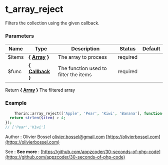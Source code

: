 # t_array_reject

Filters the collection using the given callback.


### Parameters
Name  |  Type  |  Description  |  Status  |  Default
------------  |  ------------  |  ------------  |  ------------  |  ------------
$items  |  **{ [Array](http://php.net/manual/en/language.types.array.php) }**  |  The array to process  |  required  |
$func  |  **{ [Callback](http://php.net/manual/en/language.pseudo-types.php#language.types.callback) }**  |  The function used to filter the items  |  required  |

Return **{ [Array](http://php.net/manual/en/language.types.array.php) }** The filtered array

### Example
```php
	Thorin::array_reject(['Apple', 'Pear', 'Kiwi', 'Banana'], function($item) {
  return strlen($item) > 4;
});
// ['Pear','Kiwi']
```
Author : Olivier Bossel [olivier.bossel@gmail.com](mailto:olivier.bossel@gmail.com) [https://olivierbossel.com](https://olivierbossel.com)

See : **See more** : [https://github.com/appzcoder/30-seconds-of-php-code](https://github.com/appzcoder/30-seconds-of-php-code)
